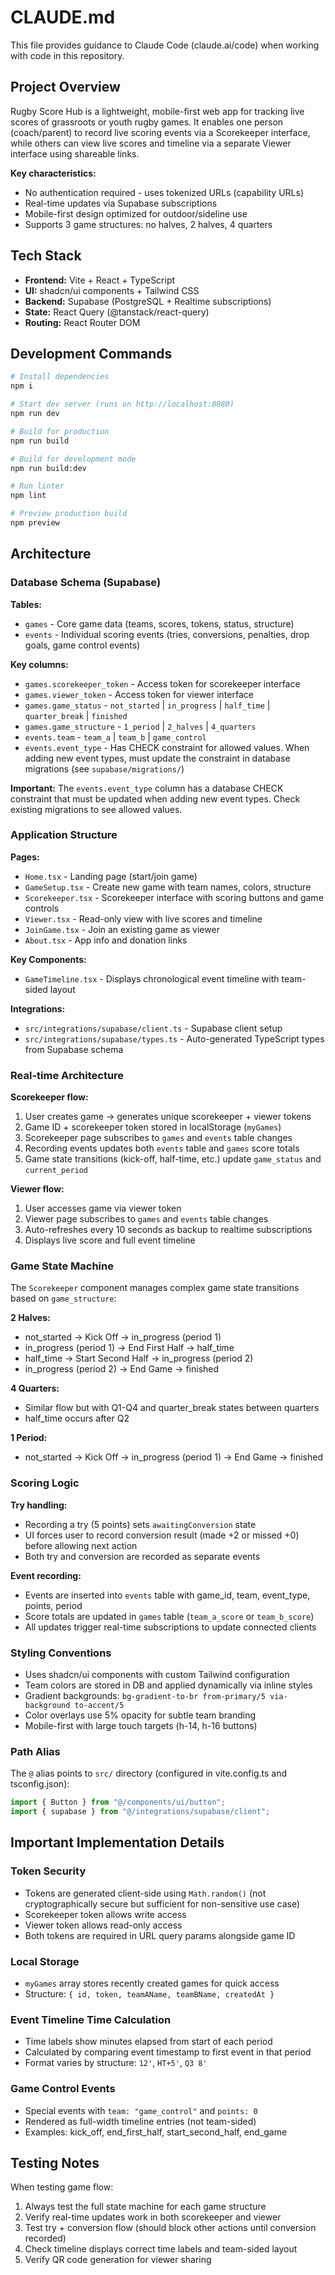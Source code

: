 # CLAUDE.md

This file provides guidance to Claude Code (claude.ai/code) when working with code in this repository.

## Project Overview

Rugby Score Hub is a lightweight, mobile-first web app for tracking live scores of grassroots or youth rugby games. It enables one person (coach/parent) to record live scoring events via a Scorekeeper interface, while others can view live scores and timeline via a separate Viewer interface using shareable links.

**Key characteristics:**
- No authentication required - uses tokenized URLs (capability URLs)
- Real-time updates via Supabase subscriptions
- Mobile-first design optimized for outdoor/sideline use
- Supports 3 game structures: no halves, 2 halves, 4 quarters

## Tech Stack

- **Frontend:** Vite + React + TypeScript
- **UI:** shadcn/ui components + Tailwind CSS
- **Backend:** Supabase (PostgreSQL + Realtime subscriptions)
- **State:** React Query (@tanstack/react-query)
- **Routing:** React Router DOM

## Development Commands

```bash
# Install dependencies
npm i

# Start dev server (runs on http://localhost:8080)
npm run dev

# Build for production
npm run build

# Build for development mode
npm run build:dev

# Run linter
npm lint

# Preview production build
npm preview
```

## Architecture

### Database Schema (Supabase)

**Tables:**
- `games` - Core game data (teams, scores, tokens, status, structure)
- `events` - Individual scoring events (tries, conversions, penalties, drop goals, game control events)

**Key columns:**
- `games.scorekeeper_token` - Access token for scorekeeper interface
- `games.viewer_token` - Access token for viewer interface
- `games.game_status` - `not_started` | `in_progress` | `half_time` | `quarter_break` | `finished`
- `games.game_structure` - `1_period` | `2_halves` | `4_quarters`
- `events.team` - `team_a` | `team_b` | `game_control`
- `events.event_type` - Has CHECK constraint for allowed values. When adding new event types, must update the constraint in database migrations (see `supabase/migrations/`)

**Important:** The `events.event_type` column has a database CHECK constraint that must be updated when adding new event types. Check existing migrations to see allowed values.

### Application Structure

**Pages:**
- `Home.tsx` - Landing page (start/join game)
- `GameSetup.tsx` - Create new game with team names, colors, structure
- `Scorekeeper.tsx` - Scorekeeper interface with scoring buttons and game controls
- `Viewer.tsx` - Read-only view with live scores and timeline
- `JoinGame.tsx` - Join an existing game as viewer
- `About.tsx` - App info and donation links

**Key Components:**
- `GameTimeline.tsx` - Displays chronological event timeline with team-sided layout

**Integrations:**
- `src/integrations/supabase/client.ts` - Supabase client setup
- `src/integrations/supabase/types.ts` - Auto-generated TypeScript types from Supabase schema

### Real-time Architecture

**Scorekeeper flow:**
1. User creates game → generates unique scorekeeper + viewer tokens
2. Game ID + scorekeeper token stored in localStorage (`myGames`)
3. Scorekeeper page subscribes to `games` and `events` table changes
4. Recording events updates both `events` table and `games` score totals
5. Game state transitions (kick-off, half-time, etc.) update `game_status` and `current_period`

**Viewer flow:**
1. User accesses game via viewer token
2. Viewer page subscribes to `games` and `events` table changes
3. Auto-refreshes every 10 seconds as backup to realtime subscriptions
4. Displays live score and full event timeline

### Game State Machine

The `Scorekeeper` component manages complex game state transitions based on `game_structure`:

**2 Halves:**
- not_started → Kick Off → in_progress (period 1)
- in_progress (period 1) → End First Half → half_time
- half_time → Start Second Half → in_progress (period 2)
- in_progress (period 2) → End Game → finished

**4 Quarters:**
- Similar flow but with Q1-Q4 and quarter_break states between quarters
- half_time occurs after Q2

**1 Period:**
- not_started → Kick Off → in_progress (period 1) → End Game → finished

### Scoring Logic

**Try handling:**
- Recording a try (5 points) sets `awaitingConversion` state
- UI forces user to record conversion result (made +2 or missed +0) before allowing next action
- Both try and conversion are recorded as separate events

**Event recording:**
- Events are inserted into `events` table with game_id, team, event_type, points, period
- Score totals are updated in `games` table (`team_a_score` or `team_b_score`)
- All updates trigger real-time subscriptions to update connected clients

### Styling Conventions

- Uses shadcn/ui components with custom Tailwind configuration
- Team colors are stored in DB and applied dynamically via inline styles
- Gradient backgrounds: `bg-gradient-to-br from-primary/5 via-background to-accent/5`
- Color overlays use 5% opacity for subtle team branding
- Mobile-first with large touch targets (h-14, h-16 buttons)

### Path Alias

The `@` alias points to `src/` directory (configured in vite.config.ts and tsconfig.json):
```typescript
import { Button } from "@/components/ui/button";
import { supabase } from "@/integrations/supabase/client";
```

## Important Implementation Details

### Token Security
- Tokens are generated client-side using `Math.random()` (not cryptographically secure but sufficient for non-sensitive use case)
- Scorekeeper token allows write access
- Viewer token allows read-only access
- Both tokens are required in URL query params alongside game ID

### Local Storage
- `myGames` array stores recently created games for quick access
- Structure: `{ id, token, teamAName, teamBName, createdAt }`

### Event Timeline Time Calculation
- Time labels show minutes elapsed from start of each period
- Calculated by comparing event timestamp to first event in that period
- Format varies by structure: `12'`, `HT+5'`, `Q3 8'`

### Game Control Events
- Special events with `team: "game_control"` and `points: 0`
- Rendered as full-width timeline entries (not team-sided)
- Examples: kick_off, end_first_half, start_second_half, end_game

## Testing Notes

When testing game flow:
1. Always test the full state machine for each game structure
2. Verify real-time updates work in both scorekeeper and viewer
3. Test try + conversion flow (should block other actions until conversion recorded)
4. Check timeline displays correct time labels and team-sided layout
5. Verify QR code generation for viewer sharing
